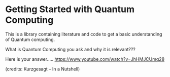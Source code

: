 # Getting Started with Quantum Computing

This is a library containing literature and code to get a basic understanding of Quantum computing.

What is Quantum Computing you ask and why it is relevant???

Here is your answer..... https://www.youtube.com/watch?v=JhHMJCUmq28

(credits: Kurzgesagt – In a Nutshell)

